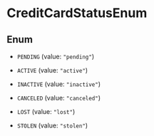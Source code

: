 

# CreditCardStatusEnum

## Enum


* `PENDING` (value: `"pending"`)

* `ACTIVE` (value: `"active"`)

* `INACTIVE` (value: `"inactive"`)

* `CANCELED` (value: `"canceled"`)

* `LOST` (value: `"lost"`)

* `STOLEN` (value: `"stolen"`)



